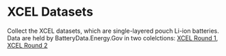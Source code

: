 # XCEL Datasets

Collect the XCEL datasets, which are single-layered pouch Li-ion batteries.
Data are held by BatteryData.Energy.Gov in two colelctions: [XCEL Round 1](https://batterydata.energy.gov/dataset/metadata/xcel-round-1-slpc-reupload), [XCEL Round 2](https://batterydata.energy.gov/dataset/metadata/xcel-round-2-slpc-reupload-2)
